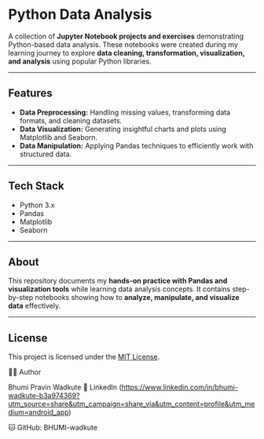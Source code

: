 # Python Data Analysis

A collection of **Jupyter Notebook projects and exercises** demonstrating Python-based data analysis.
These notebooks were created during my learning journey to explore **data cleaning, transformation, visualization, and analysis** using popular Python libraries.

---

## Features

* **Data Preprocessing:** Handling missing values, transforming data formats, and cleaning datasets.
* **Data Visualization:** Generating insightful charts and plots using Matplotlib and Seaborn.
* **Data Manipulation:** Applying Pandas techniques to efficiently work with structured data.

---

## Tech Stack

* Python 3.x
* Pandas
* Matplotlib
* Seaborn

---


## About

This repository documents my **hands-on practice with Pandas and visualization tools** while learning data analysis concepts.
It contains step-by-step notebooks showing how to **analyze, manipulate, and visualize data** effectively.

---


## License

This project is licensed under the [MIT License](LICENSE).


🙋‍♀ Author

Bhumi Pravin Wadkute 💼 LinkedIn (https://www.linkedin.com/in/bhumi-wadkute-b3a974369?utm_source=share&utm_campaign=share_via&utm_content=profile&utm_medium=android_app)

🐱 GitHub: BHUMI-wadkute


